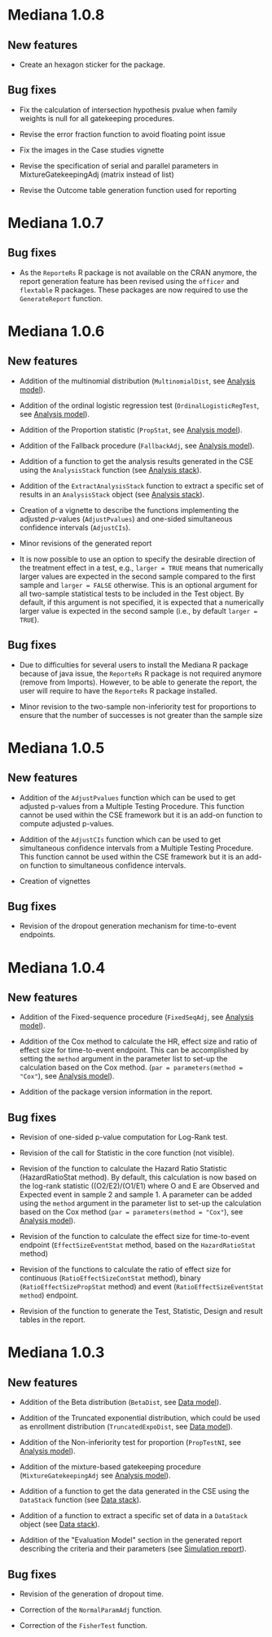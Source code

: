 # Mediana 1.0.8

## New features

* Create an hexagon sticker for the package.

## Bug fixes

* Fix the calculation of intersection hypothesis pvalue when family weights is null for all gatekeeping procedures.

* Revise the error fraction function to avoid floating point issue 

* Fix the images in the Case studies vignette

* Revise the specification of serial and parallel parameters in MixtureGatekeepingAdj (matrix instead of list)

* Revise the Outcome table generation function used for reporting

# Mediana 1.0.7

## Bug fixes

* As the `ReporteRs` R package is not available on the CRAN anymore, the report generation feature has been revised using the `officer` and `flextable` R packages. These packages are now required to use the `GenerateReport` function.

# Mediana 1.0.6

## New features

* Addition of the multinomial distribution (`MultinomialDist`, see [Analysis model](http://gpaux.github.io/Mediana/DataModel.html#OutcomeDistobject)).

* Addition of the ordinal logistic regression test (`OrdinalLogisticRegTest`, see [Analysis model](http://gpaux.github.io/Mediana/AnalysisModel.html#Testobject)).

* Addition of the Proportion statistic (`PropStat`, see [Analysis model](http://gpaux.github.io/Mediana/AnalysisModel.html#Statisticobject)).

* Addition of the Fallback procedure (`FallbackAdj`, see [Analysis model](http://gpaux.github.io/Mediana/AnalysisModel.html#MultAdjProcobject)).

* Addition of a function to get the analysis results generated in the CSE using the `AnalysisStack` function (see [Analysis stack](http://gpaux.github.io/Mediana/AnalysisStack.html)).

* Addition of the `ExtractAnalysisStack` function to extract a specific set of results in an `AnalysisStack` object (see [Analysis stack](http://gpaux.github.io/Mediana/AnalysisStack.html#ExtractAnalysisStack.html)).

* Creation of a vignette to describe the functions implementing the adjusted *p*-values (`AdjustPvalues`) and one-sided simultaneous confidence intervals (`AdjustCIs`).

* Minor revisions of the generated report

* It is now possible to use an option to specify the desirable direction of the treatment effect in a test, e.g., `larger = TRUE` means that numerically larger values are expected in the second sample compared to the first sample and `larger = FALSE` otherwise.  This is an optional argument for all two-sample statistical tests to be included in the Test object. By default, if this argument is not specified, it is expected that a numerically larger value is expected in the second sample (i.e., by default `larger = TRUE`).

## Bug fixes

* Due to difficulties for several users to install the Mediana R package because of java issue, the `ReporteRs` R package is not required anymore (remove from Imports). However, to be able to generate the report, the user will require to have the `ReporteRs` R package installed.

* Minor revision to the two-sample non-inferiority test for proportions to ensure that the number of successes is not greater than the sample size

# Mediana 1.0.5

## New features

* Addition of the `AdjustPvalues` function which can be used to get adjusted p-values from a Multiple Testing Procedure. This function cannot be used within the CSE framework but it is an add-on function to compute adjusted p-values.

* Addition of the `AdjustCIs` function which can be used to get simultaneous confidence intervals from a Multiple Testing Procedure. This function cannot be used within the CSE framework but it is an add-on function to simultaneous confidence intervals.

* Creation of vignettes

## Bug fixes

* Revision of the dropout generation mechanism for time-to-event endpoints.

# Mediana 1.0.4

## New features

* Addition of the Fixed-sequence procedure (`FixedSeqAdj`, see [Analysis model](http://gpaux.github.io/Mediana/AnalysisModel.html#MultAdjProcobject)).

* Addition of the Cox method to calculate the HR, effect size and ratio of effect size for time-to-event endpoint. This can be accomplished by setting the  `method` argument in the parameter list to set-up the calculation based on the Cox method. (`par = parameters(method = "Cox"`), see [Analysis model](http://gpaux.github.io/Mediana/AnalysisModel.html#Statisticobject)).

* Addition of the package version information in the report.

## Bug fixes

* Revision of one-sided p-value computation for Log-Rank test.

* Revision of the call for Statistic in the core function (not visible).

* Revision of the function to calculate the Hazard Ratio Statistic (HazardRatioStat method). By default, this calculation is now based on the log-rank statistic ((O2/E2)/(O1/E1) where O and E are Observed and Expected event in sample 2 and sample 1. A parameter can be added using the `method` argument in the parameter list to set-up the calculation based on the Cox method (`par = parameters(method = "Cox"`), see [Analysis model](http://gpaux.github.io/Mediana/AnalysisModel.html#Statisticobject)).

* Revision of the function to calculate the effect size for time-to-event endpoint (`EffectSizeEventStat` method, based on the `HazardRatioStat` method)

* Revision of the functions to calculate the ratio of effect size for continuous (`RatioEffectSizeContStat` method), binary (`RatioEffectSizePropStat` method) and event (`RatioEffectSizeEventStat method`) endpoint.

* Revision of the function to generate the Test, Statistic, Design and result tables in the report.

# Mediana 1.0.3

## New features

* Addition of the Beta distribution (`BetaDist`, see [Data model](http://gpaux.github.io/Mediana/DataModel.html#OutcomeDistobject)).

* Addition of the Truncated exponential distribution, which could be used as enrollment distribution (`TruncatedExpoDist`, see [Data model](http://gpaux.github.io/Mediana/DataModel.html#OutcomeDistobject)).

* Addition of the Non-inferiority test for proportion (`PropTestNI`, see [Analysis model](http://gpaux.github.io/Mediana/AnalysisModel.html#Testobject)).

* Addition of the mixture-based gatekeeping procedure (`MixtureGatekeepingAdj` see [Analysis model](http://gpaux.github.io/Mediana/AnalysisModel.html#MultAdjProcobject)).

* Addition of a function to get the data generated in the CSE using the `DataStack` function (see [Data stack](http://gpaux.github.io/Mediana/DataStack.html)).

* Addition of a function to extract a specific set of data in a `DataStack` object (see [Data stack](http://gpaux.github.io/Mediana/DataStack.html#ExtractDataStack)).

* Addition of the "Evaluation Model" section in the generated report describing the criteria and their parameters (see [Simulation report](http://gpaux.github.io/Mediana/Reporting.html#Description18)).


## Bug fixes

* Revision of the generation of dropout time.

* Correction of the `NormalParamAdj` function.

* Correction of the `FisherTest` function.
